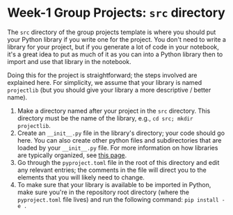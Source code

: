 # Week-1 Group Projects: `src` directory

The `src` directory of the group projects template is where you should put your
Python library if you write one for the project. You don't need to write a
library for your project, but if you generate a lot of code in your notebook,
it's a great idea to put as much of it as you can into a Python library then to
import and use that library in the notebook.

Doing this for the project is straightforward; the steps involved are explained
here. For simplicity, we assume that your library is named `projectlib` (but
you should give your library a more descriptive / better name).

1. Make a directory named after your project in the `src` directory. This
   directory must be the name of the library, e.g., `cd src; mkdir projectlib`.
2. Create an `__init__.py` file in the library's directory; your code should go
   here. You can also create other python files and subdirectories that are
   loaded by your `__init__.py` file. For more information on how libraries are
   typically organized, see [this page](
   https://docs.python.org/3/tutorial/modules.html).
3. Go through the `pyproject.toml` file in the root of this directory and edit
   any relevant entries; the comments in the file will direct you to the
   elements that you will likely need to change.
4. To make sure that your library is available to be imported in Python, make
   sure you're in the repository root directory (where the `pyproject.toml`
   file lives) and run the following command:
   `pip install -e .`
